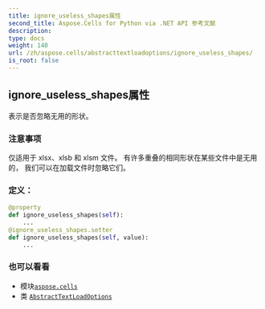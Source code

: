 ```yaml
---
title: ignore_useless_shapes属性
second_title: Aspose.Cells for Python via .NET API 参考文献
description:
type: docs
weight: 140
url: /zh/aspose.cells/abstracttextloadoptions/ignore_useless_shapes/
is_root: false
---
```

## ignore_useless_shapes属性

表示是否忽略无用的形状。

### 注意事项

仅适用于 xlsx、xlsb 和 xlsm 文件。
有许多重叠的相同形状在某些文件中是无用的，
我们可以在加载文件时忽略它们。
### 定义：
```python
@property
def ignore_useless_shapes(self):
    ...
@ignore_useless_shapes.setter
def ignore_useless_shapes(self, value):
    ...
```

### 也可以看看
* 模块[`aspose.cells`](../../)
* 类 [`AbstractTextLoadOptions`](/cells/python-net/zh/aspose.cells/abstracttextloadoptions)
